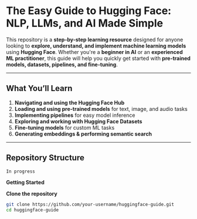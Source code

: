 # The Easy Guide to Hugging Face: NLP, LLMs, and AI Made Simple 

This repository is a **step-by-step learning resource** designed for anyone looking to **explore, understand, and implement machine learning models** using **Hugging Face**. Whether you're a **beginner in AI** or an **experienced ML practitioner**, this guide will help you quickly get started with **pre-trained models, datasets, pipelines, and fine-tuning**.  

---

##  What You’ll Learn
1. **Navigating and using the Hugging Face Hub** 
2. **Loading and using pre-trained models** for text, image, and audio tasks 
3. **Implementing pipelines** for easy model inference 
4. **Exploring and working with Hugging Face Datasets** 
5. **Fine-tuning models** for custom ML tasks 
6. **Generating embeddings & performing semantic search** 

---

## Repository Structure

```bash
In progress
```

**Getting Started**


**Clone the repository**

``` bash
git clone https://github.com/your-username/huggingface-guide.git
cd huggingface-guide
```

